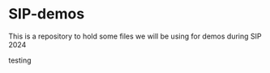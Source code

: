# SIP-demos
This is a repository to hold some files we will be using for demos during SIP 2024

testing